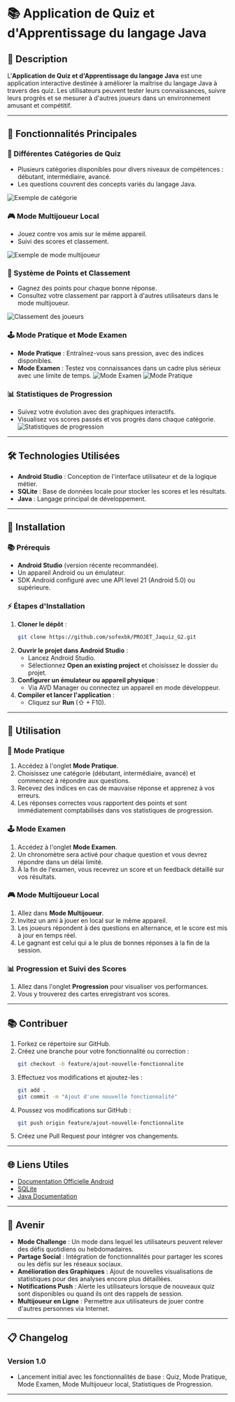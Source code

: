 
# 📚 Application de Quiz et d'Apprentissage du langage Java

## 🔎 Description
L'**Application de Quiz et d'Apprentissage du langage Java** est une application interactive destinée à améliorer la maîtrise du langage Java à travers des quiz. Les utilisateurs peuvent tester leurs connaissances, suivre leurs progrès et se mesurer à d'autres joueurs dans un environnement amusant et compétitif.

---

## 🔧 Fonctionnalités Principales

### 📝 Différentes Catégories de Quiz
- Plusieurs catégories disponibles pour divers niveaux de compétences : débutant, intermédiaire, avancé.
- Les questions couvrent des concepts variés du langage Java.

![Exemple de catégorie](https://github.com/sofexbk/PROJET_Jaquiz_G2/raw/main/app/Demo/3.jpg)

### 🎮 Mode Multijoueur Local
- Jouez contre vos amis sur le même appareil.
- Suivi des scores et classement.

![Exemple de mode multijoueur](https://github.com/sofexbk/PROJET_Jaquiz_G2/raw/main/app/Demo/11.jpg)

### 🏅 Système de Points et Classement
- Gagnez des points pour chaque bonne réponse.
- Consultez votre classement par rapport à d'autres utilisateurs dans le mode multijoueur.

![Classement des joueurs](https://github.com/sofexbk/PROJET_Jaquiz_G2/raw/main/app/Demo/18.jpg)

### 🕹️ Mode Pratique et Mode Examen
- **Mode Pratique** : Entraînez-vous sans pression, avec des indices disponibles.
- **Mode Examen** : Testez vos connaissances dans un cadre plus sérieux avec une limite de temps.
![Mode Examen](https://github.com/sofexbk/PROJET_Jaquiz_G2/raw/main/app/Demo/9.jpg)
![Mode Pratique](https://github.com/sofexbk/PROJET_Jaquiz_G2/raw/main/app/Demo/6.jpg)

### 📊 Statistiques de Progression
- Suivez votre évolution avec des graphiques interactifs.
- Visualisez vos scores passés et vos progrès dans chaque catégorie.
![Statistiques de progression](https://github.com/sofexbk/PROJET_Jaquiz_G2/raw/main/app/Demo/19.jpg)

---

## 🛠️ Technologies Utilisées
- **Android Studio** : Conception de l'interface utilisateur et de la logique métier.
- **SQLite** : Base de données locale pour stocker les scores et les résultats.
- **Java** : Langage principal de développement.

---

## 🔗 Installation

### 📚 Prérequis
- **Android Studio** (version récente recommandée).
- Un appareil Android ou un émulateur.
- SDK Android configuré avec une API level 21 (Android 5.0) ou supérieure.

### ⚡ Étapes d'Installation
1. **Cloner le dépôt** :
   ```bash
   git clone https://github.com/sofexbk/PROJET_Jaquiz_G2.git
   ```
2. **Ouvrir le projet dans Android Studio** :
   - Lancez Android Studio.
   - Sélectionnez **Open an existing project** et choisissez le dossier du projet.
3. **Configurer un émulateur ou appareil physique** :
   - Via AVD Manager ou connectez un appareil en mode développeur.
4. **Compiler et lancer l'application** :
   - Cliquez sur **Run** (⇧ + F10).

---

## 🔄 Utilisation

### 🏁 Mode Pratique
1. Accédez à l'onglet **Mode Pratique**.
2. Choisissez une catégorie (débutant, intermédiaire, avancé) et commencez à répondre aux questions.
3. Recevez des indices en cas de mauvaise réponse et apprenez à vos erreurs.
4. Les réponses correctes vous rapportent des points et sont immédiatement comptabilisés dans vos statistiques de progression.

### 🕹️ Mode Examen
1. Accédez à l'onglet **Mode Examen**.
2. Un chronomètre sera activé pour chaque question et vous devrez répondre dans un délai limité.
3. À la fin de l'examen, vous recevrez un score et un feedback détaillé sur vos résultats.

### 🎮 Mode Multijoueur Local
1. Allez dans **Mode Multijoueur**.
2. Invitez un ami à jouer en local sur le même appareil.
3. Les joueurs répondent à des questions en alternance, et le score est mis à jour en temps réel.
4. Le gagnant est celui qui a le plus de bonnes réponses à la fin de la session.

### 📊 Progression et Suivi des Scores
1. Allez dans l'onglet **Progression** pour visualiser vos performances.
2. Vous y trouverez des cartes enregistrant vos scores.

---

## 📚 Contribuer
1. Forkez ce répertoire sur GitHub.
2. Créez une branche pour votre fonctionnalité ou correction :
   ```bash
   git checkout -b feature/ajout-nouvelle-fonctionnalite
   ```
3. Effectuez vos modifications et ajoutez-les :
   ```bash
   git add .
   git commit -m "Ajout d'une nouvelle fonctionnalité"
   ```
4. Poussez vos modifications sur GitHub :
   ```bash
   git push origin feature/ajout-nouvelle-fonctionnalite
   ```
5. Créez une Pull Request pour intégrer vos changements.

---

## 🌐 Liens Utiles
- [Documentation Officielle Android](https://developer.android.com/)
- [SQLite](https://www.sqlite.org/)
- [Java Documentation](https://docs.oracle.com/en/java/)

---

## 🚀 Avenir
- **Mode Challenge** : Un mode dans lequel les utilisateurs peuvent relever des défis quotidiens ou hebdomadaires.
- **Partage Social** : Intégration de fonctionnalités pour partager les scores ou les défis sur les réseaux sociaux.
- **Amélioration des Graphiques** : Ajout de nouvelles visualisations de statistiques pour des analyses encore plus détaillées.
- **Notifications Push** : Alerte les utilisateurs lorsque de nouveaux quiz sont disponibles ou quand ils ont des rappels de session.
- **Multijoueur en Ligne** : Permettre aux utilisateurs de jouer contre d'autres personnes via Internet.

---

## 📋 Changelog

### Version 1.0
- Lancement initial avec les fonctionnalités de base : Quiz, Mode Pratique, Mode Examen, Mode Multijoueur local, Statistiques de Progression.

---
